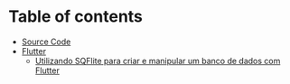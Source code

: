 # Table of contents

* [Source Code](README.md)
* [Flutter](flutter/README.md)
  * [Utilizando SQFlite para criar e manipular um banco de dados com Flutter](flutter/utilizando-sqflite-para-criar-e-manipular-um-banco-de-dados-com-flutter.md)

